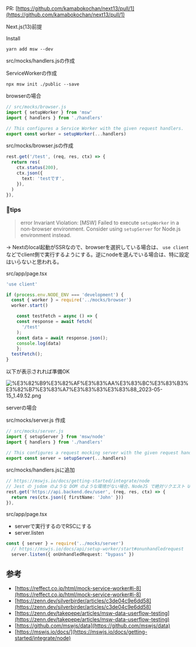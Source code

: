 
PR: [https://github.com/kamabokochan/next13/pull/1](https://github.com/kamabokochan/next13/pull/1)


Next.js(13)前提


Install


```shell
yarn add msw --dev
```


src/mocks/handlers.jsの作成


ServiceWorkerの作成


```shell
npx msw init ./public --save
```


browserの場合


```typescript
// src/mocks/browser.js
import { setupWorker } from 'msw'
import { handlers } from './handlers'

// This configures a Service Worker with the given request handlers.
export const worker = setupWorker(...handlers)
```


src/mocks/browser.jsの作成


```typescript
rest.get('/test', (req, res, ctx) => {
  return res(
    ctx.status(200),
    ctx.json({
      text: 'testです',
    }),
  )
}),
```


###  🐬tips


>error Invariant Violation: [MSW] Failed to execute `setupWorker` in a non-browser environment. Consider using `setupServer` for Node.js environment instead.


→ Nextのlocal起動がSSRなので、browserを選択している場合は、 `use client` などでclient側で実行するようにする。逆にnodeを選んでいる場合は、特に設定はいらないと思われる。


src/app/page.tsx


```typescript
'use client'

if (process.env.NODE_ENV === 'development') {
  const { worker } = require('../mocks/browser')
  worker.start()

	const testFetch = async () => {
    const response = await fetch(
      '/test'
    );
    const data = await response.json();
    console.log(data)
	};
  testFetch();
}
```


以下が表示されれば準備OK


![%E3%82%B9%E3%82%AF%E3%83%AA%E3%83%BC%E3%83%B3%E3%82%B7%E3%83%A7%E3%83%83%E3%83%88_2023-05-15_1.49.52.png](https://prod-files-secure.s3.us-west-2.amazonaws.com/521bfabc-4589-4023-af1d-c7e9f5922659/183399fe-8cbc-4f5d-9012-92324b44df50/%E3%82%B9%E3%82%AF%E3%83%AA%E3%83%BC%E3%83%B3%E3%82%B7%E3%83%A7%E3%83%83%E3%83%88_2023-05-15_1.49.52.png?X-Amz-Algorithm=AWS4-HMAC-SHA256&X-Amz-Content-Sha256=UNSIGNED-PAYLOAD&X-Amz-Credential=AKIAT73L2G45HZZMZUHI%2F20240525%2Fus-west-2%2Fs3%2Faws4_request&X-Amz-Date=20240525T115718Z&X-Amz-Expires=3600&X-Amz-Signature=96cbfb437337cab55a3e07eef179d6ef2c71a52bdef34162c4180f400c5835ce&X-Amz-SignedHeaders=host&x-id=GetObject)


serverの場合


src/mocks/server.js 作成


```typescript
// src/mocks/server.js
import { setupServer } from 'msw/node'
import { handlers } from './handlers'

// This configures a request mocking server with the given request handlers.
export const server = setupServer(...handlers)
```


src/mocks/handlers.jsに追加


```typescript
// https://mswjs.io/docs/getting-started/integrate/node
// Jest の jsdom のような DOM のような環境がない場合、NodeJS で絶対リクエスト URL を使用する必要があることに注意してください。
rest.get('https://api.backend.dev/user', (req, res, ctx) => {
  return res(ctx.json({ firstName: 'John' }))
}),
```


src/app/page.tsx

- serverで実行するのでRSCにする
- server.listen

```typescript
const { server } = require('../mocks/server')
  // https://mswjs.io/docs/api/setup-worker/start#onunhandledrequest
  server.listen({ onUnhandledRequest: "bypass" })
```


## 参考

- [https://reffect.co.jp/html/mock-service-worker#i-8](https://reffect.co.jp/html/mock-service-worker#i-8)
- [https://zenn.dev/silverbirder/articles/c3de04c9e6dd58](https://zenn.dev/silverbirder/articles/c3de04c9e6dd58)
- [https://zenn.dev/takepepe/articles/msw-data-userflow-testing](https://zenn.dev/takepepe/articles/msw-data-userflow-testing)
- [https://github.com/mswjs/data](https://github.com/mswjs/data)
- [https://mswjs.io/docs/](https://mswjs.io/docs/getting-started/integrate/node)
